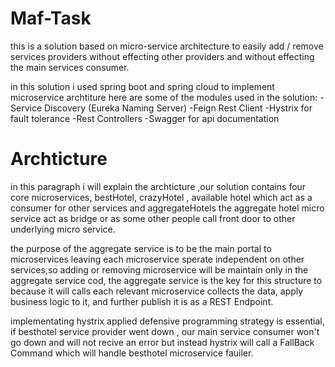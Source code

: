 # Maf-Task

this is a solution based on micro-service architecture to easily add / remove services providers without effecting other providers and without effecting the main services consumer.

in this solution i used spring boot and spring cloud to implement microservice archtiture here are some of the modules used in the solution: 
  -Service Discovery (Eureka Naming Server)
  -Feign Rest Client
  -Hystrix for fault tolerance
  -Rest Controllers 
  -Swagger for api documentation 
  
# Archticture
  in this paragraph i will explain the archticture ,our solution  contains four core microservices, bestHotel, crazyHotel ,      available hotel which act as a consumer for other services and aggregateHotels the aggregate hotel micro service act as bridge or as some other people call front door to other underlying micro service.
  
  the purpose of the aggregate service is to be the main portal to microservices leaving each microservice sperate independent on other services,so adding or removing microservice will be maintain only in the aggregate service cod, the aggregate service is the key for this structure to because it will calls each relevant microservice collects the data, apply business logic to it, and further publish it is as a REST Endpoint.
 
 
 implementating hystrix applied defensive programming strategy is essential, if besthotel service provider went down , our main service consumer won't go down and will not recive an error but instead hystrix will call a FallBack Command which will handle besthotel microservice fauiler.


   
  
